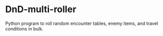 # DnD-multi-roller
Python program to roll random encounter tables, enemy items, and travel conditions in bulk. 
